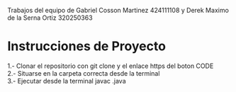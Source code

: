 Trabajos del equipo de Gabriel Cosson Martinez 424111108 y Derek Maximo de la Serna Ortiz 320250363 <br/>
# Instrucciones de Proyecto <br/>
1.- Clonar el repositorio con git clone y el enlace https del boton CODE <br/>
2.- Situarse en la carpeta correcta desde la terminal <br/>
3.- Ejecutar desde la terminal javac .java <br/>


